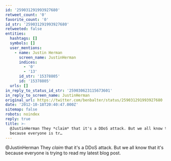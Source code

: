 ```yaml
---
id: '259031291993927680'
retweet_count: '0'
favorite_count: '0'
id_str: '259031291993927680'
retweeted: false
entities:
  hashtags: []
  symbols: []
  user_mentions:
    - name: Justin Herman
      screen_name: JustinHerman
      indices:
        - '0'
        - '13'
      id_str: '15378805'
      id: '15378805'
  urls: []
in_reply_to_status_id_str: '259030623115673601'
in_reply_to_screen_name: JustinHerman
original_url: https://twitter.com/benbalter/status/259031291993927680
date: '2012-10-18T20:40:47.000Z'
sitemap: false
robots: noindex
reply: true
title: >-
  @JustinHerman They *claim* that it's a DDoS attack. But we all know that it's
  because everyone is tr…
---
```


@JustinHerman They *claim* that it's a DDoS attack. But we all know that it's because everyone is trying to read my latest blog post.